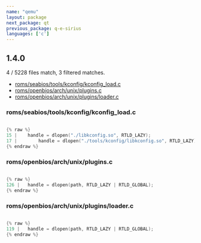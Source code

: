 ```yaml
---
name: "qemu"
layout: package
next_package: qt
previous_package: q-e-sirius
languages: ['c']
---
```

## 1.4.0
4 / 5228 files match, 3 filtered matches.

 - [roms/seabios/tools/kconfig/kconfig_load.c](#romsseabiostoolskconfigkconfig_loadc)
 - [roms/openbios/arch/unix/plugins.c](#romsopenbiosarchunixpluginsc)
 - [roms/openbios/arch/unix/plugins/loader.c](#romsopenbiosarchunixpluginsloaderc)

### roms/seabios/tools/kconfig/kconfig_load.c

```c

{% raw %}
15 | 	handle = dlopen("./libkconfig.so", RTLD_LAZY);
17 | 		handle = dlopen("./tools/kconfig/libkconfig.so", RTLD_LAZY);
{% endraw %}

```
### roms/openbios/arch/unix/plugins.c

```c

{% raw %}
126 | 	handle = dlopen(path, RTLD_LAZY | RTLD_GLOBAL);
{% endraw %}

```
### roms/openbios/arch/unix/plugins/loader.c

```c

{% raw %}
119 | 	handle = dlopen(path, RTLD_LAZY | RTLD_GLOBAL);
{% endraw %}

```